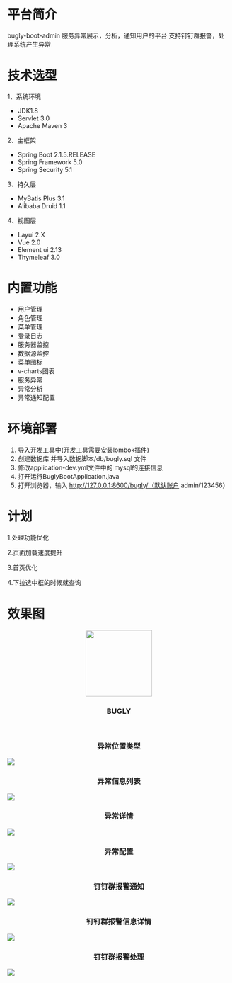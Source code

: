 
# 平台简介
bugly-boot-admin 服务异常展示，分析，通知用户的平台
支持钉钉群报警，处理系统产生异常

# 技术选型
1、系统环境
* JDK1.8
* Servlet 3.0
* Apache Maven 3

2、主框架
* Spring Boot 2.1.5.RELEASE
* Spring Framework 5.0
* Spring Security 5.1

3、持久层
* MyBatis Plus 3.1
* Alibaba Druid 1.1

4、视图层
* Layui 2.X
* Vue 2.0
* Element ui 2.13
* Thymeleaf 3.0
  
# 内置功能
* 用户管理
* 角色管理
* 菜单管理
* 登录日志
* 服务器监控
* 数据源监控
* 菜单图标
* v-charts图表
* 服务异常
* 异常分析
* 异常通知配置

# 环境部署
1. 导入开发工具中(开发工具需要安装lombok插件)
2. 创建数据库 并导入数据脚本/db/bugly.sql 文件
3. 修改application-dev.yml文件中的 mysql的连接信息
4. 打开运行BuglyBootApplication.java
5. 打开浏览器，输入 http://127.0.0.1:8600/bugly/（默认账户 admin/123456）

# 计划
1.处理功能优化

2.页面加载速度提升

3.首页优化

4.下拉选中框的时候就查询


# 效果图
<p align="center" >
    <img src="https://github.com/qhysjpw/bugly-solver-II/blob/master/doc/image/favicon.ico" width="150">
    <h3 align="center">BUGLY</h3>
    <p align="center">    
        <br>
            <h3 align="center">异常位置类型</h3>
            <img src="https://github.com/qhysjpw/bugly-solver-II/blob/master/doc/image/%E5%BC%82%E5%B8%B8%E7%B1%BB%E5%9E%8B.png" >
        <br>
            <h3 align="center">异常信息列表</h3>
            <img src="https://github.com/qhysjpw/bugly-solver-II/blob/master/doc/image/%E5%BC%82%E5%B8%B8%E8%AE%B0%E5%BD%95.png" >
        <br>    
            <h3 align="center">异常详情</h3>
            <img src="https://github.com/qhysjpw/bugly-solver-II/blob/master/doc/image/%E5%BC%82%E5%B8%B8%E8%AF%A6%E6%83%85.png" >
        <br>   
            <h3 align="center">异常配置</h3>
            <img src="https://github.com/qhysjpw/bugly-solver-II/blob/master/doc/image/%E5%BC%82%E5%B8%B8%E9%85%8D%E7%BD%AE.png" >
        <br>
            <h3 align="center">钉钉群报警通知</h3>
            <img src="https://github.com/qhysjpw/bugly-solver-II/blob/master/doc/image/%E9%92%89%E9%92%89%E7%BE%A4%E5%BC%82%E5%B8%B8%E9%80%9A%E7%9F%A5.png" >
        <br>    
            <h3 align="center">钉钉群报警信息详情</h3>
            <img src="https://github.com/qhysjpw/bugly-solver-II/blob/master/doc/image/%E9%92%89%E9%92%89%E7%BE%A4%E5%BC%82%E5%B8%B8%E8%AF%A6%E6%83%85.png" >
        <br>
            <h3 align="center">钉钉群报警处理</h3>
            <img src="https://github.com/qhysjpw/bugly-solver-II/blob/master/doc/image/%E9%92%89%E9%92%89%E7%BE%A4%E5%BC%82%E5%B8%B8%E8%A7%A3%E5%86%B3.png" >
        <br>   
    </p>
</p>


